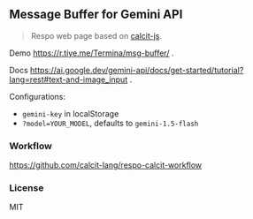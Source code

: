 
Message Buffer for Gemini API
----

> Respo web page based on [calcit-js](https://github.com/calcit-lang/calcit).

Demo https://r.tiye.me/Termina/msg-buffer/ .

Docs https://ai.google.dev/gemini-api/docs/get-started/tutorial?lang=rest#text-and-image_input .

Configurations:

- `gemini-key` in localStorage
- `?model=YOUR_MODEL`, defaults to `gemini-1.5-flash`

### Workflow

https://github.com/calcit-lang/respo-calcit-workflow

### License

MIT
